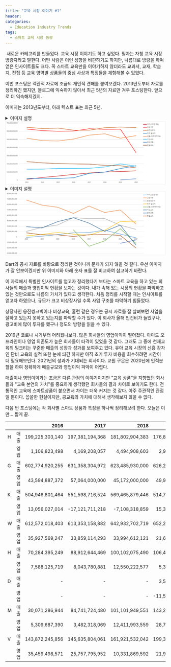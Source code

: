 ```yaml
---
title: "교육 시장 이야기 #1"
header:
categories:
  - Education Industry Trends
tags:
  - 스마트 교육 시장 동향
---
```


​    새로운 카테고리를 만들었다. 교육 시장 이야기도 하고 싶었다. 필자는 자칭 교육 시장 방랑자라고 말한다. 어떤 사람은 이런 성향을 비판하기도 하지만, 나름대로 방랑을 하며 얻은 인사이트들도 크다. 꼭 스마트 교육만을 이야기하지 않더라도 교과서, 교재, 학습지, 전집 등 교육 영역별 상품들의 중심 사상과 특징들을 체험해볼 수 있었다. 

이번 포스팅은 객관적 자료에 조금의 개인적 견해를 붙여보겠다. 2013년도부터 자료를 정리하긴 했지만, 블로그에 익숙하지 않아서 최근 5년의 자료만 겨우 포스팅한다. 앞으로 더 익숙해지겠지. 

이미지는 2013년도부터, 아래 텍스트 표는 최근 5년.

<details><summary>이미지 설명</summary>스마트 교육을 하는 회사들의 매출 규모</details>

<img src="/assets/img/post/21.06.21/image-20210621182316622.png" width="1000px" alt="스마트 교육을 하는 회사들의 매출 규모">



<details><summary>이미지 설명</summary>스마트 교육을 하는 회사들의 영업 이익</details>

<img src="/assets/img/post/21.06.21/image-20210622073312903.png" width="1000px">



Dart의 공시 자료를 바탕으로 정리한 것이니까 문제가 되지 않을 것 같다. 우선 이미지가 잘 안보이겠지만 위 이미지와 아래 숫자 표를 잘 비교하여 참고하기 바란다. 

이 자료에서 특별한 인사이트를 얻고자 정리했다기 보다는 스마트 교육을 하고 있는 회사들의 매출과 영업이익 현황을 보자는 것이다. 내가 속해 있는 시장의 현황을 파악하고 있는 것만으로도 나름의 가치가 있다고 생각한다. 처음 정리를 시작할 때는 인사이트를 얻고자 하였으나, 규모가 크고 비상장사일 수록 사업 구조를 파악하기 힘들었다. 

상장사인 웅진씽크빅이나 비상교육, 홈런 같은 경우는 공시 자료를 잘 살펴보면 사업을 잘하고 있는지 못하고 있는지를 파악할 수가 있다. 이 회사가 올해 인건비가 늘었구나, 광고비에 많이 투자를 했구나 정도의 방향을 읽을 수 있다. 

2019년 코로나 시기부터 어려웠나보다. 많은 회사들의 영업이익이 떨어졌다. 아마도 오프라인이나 영업 의존도가 높은 회사들이 타격이 있었을 것 같다. 그래도 그 중에 천재교육의 밀크티는 꾸준한 매출의 성장과 성과를 보여주고 있다. 유아 교육 시장의 신흥 강자인 단비 교육의 실적 또한 눈에 띄긴 하지만 아직 초기 투자 비용을 회수하려면 시간이 더 필요해보인다. 2021년의 성과가 기대되는 회사이다. 교원 구몬은 2020년에 인적분할을 하여 정확하게 매출규모와 영업이익 파악이 어렵다.

매출이나 영업이익과는 조금은 다른 관점의 이야기이지만  "교육 상품"을 지향했던 회사들과 "교육 본연의 가치"를 중요하게 생각했던 회사들의 결과 차이로 보이기도 한다. 전통적인 교육에 스마트상품이 붙으면서 차이는 더욱 커지는 것 같다. 아주 주관적인 관점일 뿐이다. 씁쓸한 현실이지만, 공교육의 가치에 대해서 생각해보지 않을 수 없다.

다음 번 포스팅에는 각 회사별 스마트 상품과 특징을 하나씩 정리해보려 한다. 오늘은 이만... 짧게 끝.

|      |      |        **2016** |        **2017** |        **2018** |        **2019** |        **2020** |
| ---- | ---- | --------------: | --------------: | --------------: | --------------: | --------------: |
| H    | 매출 | 199,225,303,140 | 197,381,194,368 | 181,802,904,383 | 176,875,539,660 | 150,221,828,322 |
|      | 영업 |   1,106,823,498 |   4,169,208,057 |   4,494,908,603 |   2,916,606,689 | -20,158,564,482 |
| G    | 매출 | 602,774,920,255 | 631,358,304,972 | 623,485,930,000 | 626,293,260,000 | 338,510,453,000 |
|      | 영업 |  43,594,887,372 |  57,064,000,000 |  45,172,000,000 |  49,922,000,000 |  24,049,295,000 |
| K    | 매출 | 504,946,801,464 | 551,598,716,524 | 569,465,879,446 | 514,775,143,682 | 546,282,922,822 |
|      | 영업 |  13,056,027,014 | -17,121,711,218 |  -7,108,318,859 |  15,356,662,594 | -11,834,954,563 |
| W    | 매출 | 612,572,018,403 | 613,353,158,882 | 642,932,702,719 | 652,236,815,803 | 646,135,586,860 |
|      | 영업 |  35,927,569,247 |  33,859,114,293 |  33,994,612,121 |  21,653,560,926 |  13,993,153,478 |
| H    | 매출 |  70,284,395,249 |  88,912,644,469 | 100,102,075,490 | 106,436,331,048 | 115,520,448,106 |
|      | 영업 |   7,588,125,719 |   8,043,780,881 |  12,550,222,577 |   5,378,255,172 |  -1,559,115,795 |
| D    | 매출 |               - |               - |               - |   3,517,345,635 |  17,765,729,489 |
|      | 영업 |               - |               - |               - | -11,540,017,332 |  -5,504,919,317 |
| M    | 매출 |  30,071,286,944 |  84,741,724,480 | 101,101,949,551 | 143,294,544,127 | 176,328,630,250 |
|      | 영업 |   5,309,687,390 |   3,482,318,069 |  12,411,993,559 |  28,765,379,080 |  27,853,514,676 |
| V    | 매출 | 143,872,245,856 | 145,635,804,061 | 161,921,532,042 | 199,386,233,396 | 172,313,769,654 |
|      | 영업 |  35,459,498,571 |  25,757,795,952 |  10,331,869,592 |  21,937,198,122 | -14,856,788,466 |

